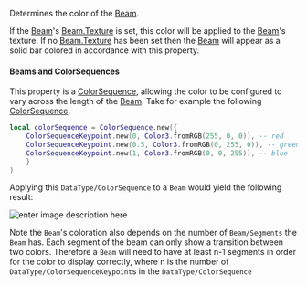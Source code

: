 Determines the color of the [Beam](https://create.roblox.com/docs/reference/engine/classes/Beam).

If the [Beam](https://create.roblox.com/docs/reference/engine/classes/Beam)'s [Beam.Texture](https://create.roblox.com/docs/reference/engine/classes/Beam#Texture) is set, this color will be applied to the
[Beam](https://create.roblox.com/docs/reference/engine/classes/Beam)'s texture. If no [Beam.Texture](https://create.roblox.com/docs/reference/engine/classes/Beam#Texture) has been set then the [Beam](https://create.roblox.com/docs/reference/engine/classes/Beam) will
appear as a solid bar colored in accordance with this property.

#### Beams and ColorSequences

This property is a [ColorSequence](https://developer.roblox.com/en-us/api-reference/datatype/ColorSequence), allowing the color to be
configured to vary across the length of the [Beam](https://create.roblox.com/docs/reference/engine/classes/Beam). Take for example the
following [ColorSequence](https://developer.roblox.com/en-us/api-reference/datatype/ColorSequence).

```lua
local colorSequence = ColorSequence.new({
	ColorSequenceKeypoint.new(0, Color3.fromRGB(255, 0, 0)), -- red
	ColorSequenceKeypoint.new(0.5, Color3.fromRGB(0, 255, 0)), -- green
	ColorSequenceKeypoint.new(1, Color3.fromRGB(0, 0, 255)), -- blue
	}
)
```

Applying this `DataType/ColorSequence` to a `Beam` would yield the
following result:

![enter image description here][1]

Note the `Beam`'s coloration also depends on the number of `Beam/Segments`
the `Beam` has. Each segment of the beam can only show a transition
between two colors. Therefore a `Beam` will need to have at least n-1
segments in order for the color to display correctly, where n is the
number of `DataType/ColorSequenceKeypoint`s in the
`DataType/ColorSequence`

[1]: https://prod.docsiteassets.roblox.com/assets/blt44487f7a1e259ab2/BeamColor.png
